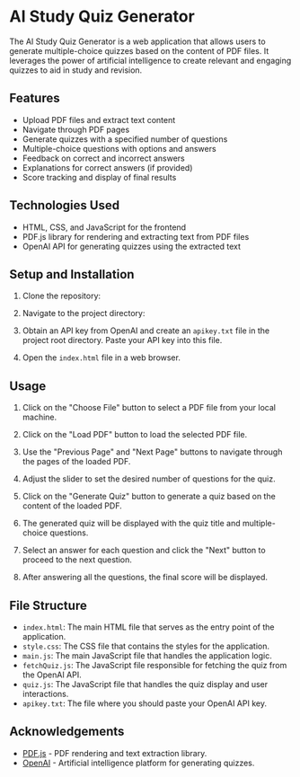 # AI Study Quiz Generator

The AI Study Quiz Generator is a web application that allows users to generate multiple-choice quizzes based on the content of PDF files. It leverages the power of artificial intelligence to create relevant and engaging quizzes to aid in study and revision.

## Features

- Upload PDF files and extract text content
- Navigate through PDF pages
- Generate quizzes with a specified number of questions
- Multiple-choice questions with options and answers
- Feedback on correct and incorrect answers
- Explanations for correct answers (if provided)
- Score tracking and display of final results

## Technologies Used

- HTML, CSS, and JavaScript for the frontend
- PDF.js library for rendering and extracting text from PDF files
- OpenAI API for generating quizzes using the extracted text

## Setup and Installation

1. Clone the repository:
2. Navigate to the project directory:
3. Obtain an API key from OpenAI and create an `apikey.txt` file in the project root directory. Paste your API key into this file.

4. Open the `index.html` file in a web browser.

## Usage

1. Click on the "Choose File" button to select a PDF file from your local machine.

2. Click on the "Load PDF" button to load the selected PDF file.

3. Use the "Previous Page" and "Next Page" buttons to navigate through the pages of the loaded PDF.

4. Adjust the slider to set the desired number of questions for the quiz.

5. Click on the "Generate Quiz" button to generate a quiz based on the content of the loaded PDF.

6. The generated quiz will be displayed with the quiz title and multiple-choice questions.

7. Select an answer for each question and click the "Next" button to proceed to the next question.

8. After answering all the questions, the final score will be displayed.

## File Structure

- `index.html`: The main HTML file that serves as the entry point of the application.
- `style.css`: The CSS file that contains the styles for the application.
- `main.js`: The main JavaScript file that handles the application logic.
- `fetchQuiz.js`: The JavaScript file responsible for fetching the quiz from the OpenAI API.
- `quiz.js`: The JavaScript file that handles the quiz display and user interactions.
- `apikey.txt`: The file where you should paste your OpenAI API key.


## Acknowledgements

- [PDF.js](https://mozilla.github.io/pdf.js/) - PDF rendering and text extraction library.
- [OpenAI](https://openai.com/) - Artificial intelligence platform for generating quizzes.
